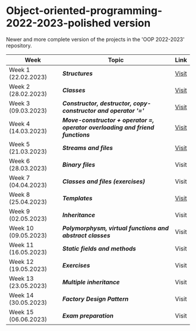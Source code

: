 # Object-oriented-programming-2022-2023-polished version
Newer and more complete version of the projects in the 'OOP 2022-2023' repository.

| Week  | Topic | Link |
| ------------- | ------------- | ------------- |
| Week 1 (22.02.2023)  | ***Structures*** | [Visit](https://github.com/NadyaRadeva/Object-oriented-programming-2022-2023---redone-projects/tree/main/Week%201%20-%20Structures) |
| Week 2 (28.02.2023)  | ***Classes*** | [Visit](https://github.com/NadyaRadeva/Object-oriented-programming-2022-2023-polished-version/tree/main/Week%202%20-%20Classes)  |
| Week 3 (09.03.2023)  | ***Constructor, destructor, copy-constructor and operator '='*** | [Visit](https://github.com/NadyaRadeva/Object-oriented-programming-2022-2023-polished-version/tree/main/Week%203%20-%20Constructor%2C%20destructor%2C%20copy-constructor%20and%20operator%20'%3D'%09) |
| Week 4 (14.03.2023)  | ***Move-constructor + operator =, оperator overloading and friend functions*** | [Visit](https://github.com/NadyaRadeva/Object-oriented-programming-2022-2023-polished-version/tree/main/Week%204%20-%20Move-constructor%20%2B%20operator%20%3D%2C%20%D0%BEperator%20overloading%20and%20friend%20function/Exercise)  |
| Week 5 (21.03.2023)  | ***Streams and files*** | [Visit](https://github.com/NadyaRadeva/Object-oriented-programming-2022-2023-polished-version/tree/main/Week%205%20-%20Stream%20and%20files)  |
| Week 6 (28.03.2023)  |  ***Binary files*** | Visit |
| Week 7 (04.04.2023)  | ***Classes and files (exercises)*** | Visit |
| Week 8 (25.04.2023)  | ***Templates*** | [Visit](https://github.com/NadyaRadeva/Object-oriented-programming-2022-2023-polished-version/tree/main/Week%208%20-%20Templates)|
| Week 9 (02.05.2023)  | ***Inheritance*** | Visit|
| Week 10 (09.05.2023)  | ***Polymorphysm, virtual functions and abstract classes*** | Visit|
| Week 11 (16.05.2023)  | ***Static fields and methods*** | Visit |
| Week 12 (19.05.2023)  | ***Exercises*** | Visit |
| Week 13 (23.05.2023)  | ***Multiple inheritance*** | Visit |
| Week 14 (30.05.2023)  | ***Factory Design Pattern*** | Visit |
| Week 15 (06.06.2023)  |  ***Exam preparation*** |Visit|
